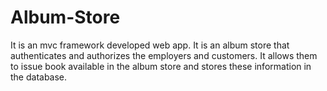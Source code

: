 # Album-Store

It is an mvc framework developed web app. It is an album store that authenticates and authorizes the employers and customers. 
It allows them to issue book available in the album store and stores these information in the database.
